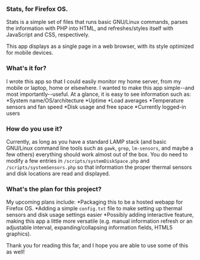 ### Stats, for Firefox OS.

Stats is a simple set of files that runs basic GNU/Linux commands, parses the information with PHP into HTML, and refreshes/styles itself with JavaScript and CSS, respectively.

This app displays as a single page in a web browser, with its style optimized for mobile devices.

### What's it for?

I wrote this app so that I could easily monitor my home server, from my mobile or laptop, home or elsewhere. I wanted to make this app simple--and most importantly--useful. At a glance, it is easy to see information such as:
*System name/OS/architecture
*Uptime
*Load averages
*Temperature sensors and fan speed
*Disk usage and free space
*Currently logged-in users

### How do you use it?

Currently, as long as you have a standard LAMP stack (and basic GNU/Linux command line tools such as `gawk`, `grep`, `lm-sensors`, and maybe a few others) everything should work almost out of the box. You do need to modify a few entries in `/scripts/systemDiskSpace.php` and `/scripts/systemSensors.php` so that information the proper thermal sensors and disk locations are read and displayed.

### What's the plan for this project?

My upcoming plans include:
*Packaging this to be a hosted webapp for Firefox OS.
*Adding a simple `config.txt` file to make setting up thermal sensors and disk usage settings easier
*Possibly adding interactive feature, making this app a little more versatile (e.g. manual information refresh or an adjustable interval, expanding/collapsing information fields, HTML5 graphics).

Thank you for reading this far, and I hope you are able to use some of this as well!
